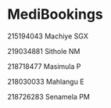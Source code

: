 # MediBookings
215194043 Machiye SGX 

219034881 Sithole NM

218718477 Masimula P

218030033 Mahlangu E

218726283 Senamela PM
